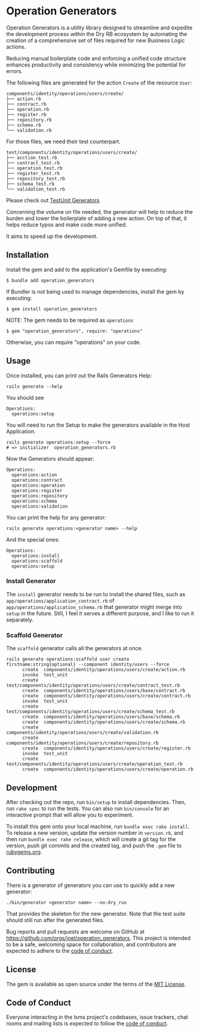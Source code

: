 # Operation Generators

Operation Generators is a utility library designed to streamline and expedite the development process within the Dry RB ecosystem by automating the creation of a comprehensive set of files required for new Business Logic actions.

Reducing manual boilerplate code and enforcing a unified code structure enhances productivity and consistency while minimizing the potential for errors.

The following files are generated for the action `Create` of the resource `User`:

```shell
components/identity/operations/users/create/
├── action.rb
├── contract.rb
├── operation.rb
├── register.rb
├── repository.rb
├── schema.rb
└── validation.rb
```

For those files, we need their test counterpart.

```shell
test/components/identity/operations/users/create/
├── acction_test.rb
├── contract_test.rb
├── operation_test.rb
├── register_test.rb
├── repository_test.rb
├── schema_test.rb
└── validation_test.rb
```

Please check out [TestUnit Generators](https://github.com/orgs/joel/operation_generators-test_unit)

Concerning the volume on file needed, the generator will help to reduce the burden and lower the boilerplate of adding a new action. On top of that, it helps reduce typos and make code more unified.

It aims to speed up the development.

## Installation

Install the gem and add to the application's Gemfile by executing:

    $ bundle add operation_generators

If Bundler is not being used to manage dependencies, install the gem by executing:

    $ gem install operation_generators

NOTE: The gem needs to be required as `operations`

    $ gem "operation_generators", require: "operations"

Otherwise, you can require "operations" on your code.

## Usage

Once installed, you can print out the Rails Generators Help:

```shell
rails generate --help
```

You should see

```shell
Operations:
  operations:setup
```

You will need to run the Setup to make the generators available in the Host Application.

```shell
rails generate operations:setup --force
# => initializer  operation_generators.rb
```

Now the Generators should appear:

```shell
Operations:
  operations:action
  operations:contract
  operations:operation
  operations:register
  operations:repository
  operations:schema
  operations:validation
```

You can print the help for any generator:

```shell
rails generate operations:<generator name> --help
```

And the special ones:

```shell
Operations:
  operations:install
  operations:scaffold
  operations:setup
```

### Install Generator

The `install` generator needs to be run to install the shared files, such as `app/operations/application_contract.rb` of `app/operations/application_schema.rb` that generator might merge into `setup` in the future. Still, I feel it serves a different purpose, and I like to run it separately.

### Scaffold Generator

The `scaffold` generator calls all the generators at once.

```shell
rails generate operations:scaffold user create firstname:string{optional} --component identity/users --force
      create  components/identity/operations/users/create/action.rb
      invoke  test_unit
      create    test/components/identity/operations/users/create/contract_test.rb
      create  components/identity/operations/users/base/contract.rb
      create  components/identity/operations/users/create/contract.rb
      invoke  test_unit
      create    test/components/identity/operations/users/create/schema_test.rb
      create  components/identity/operations/users/base/schema.rb
      create  components/identity/operations/users/create/schema.rb
      create  components/identity/operations/users/create/validation.rb
      create  components/identity/operations/users/create/repository.rb
      create  components/identity/operations/users/create/register.rb
      invoke  test_unit
      create    test/components/identity/operations/users/create/operation_test.rb
      create  components/identity/operations/users/create/operation.rb
```

## Development

After checking out the repo, run `bin/setup` to install dependencies. Then, run `rake spec` to run the tests. You can also run `bin/console` for an interactive prompt that will allow you to experiment.

To install this gem onto your local machine, run `bundle exec rake install`. To release a new version, update the version number in `version.rb`, and then run `bundle exec rake release`, which will create a git tag for the version, push git commits and the created tag, and push the `.gem` file to [rubygems.org](https://rubygems.org).

## Contributing

There is a generator of generators you can use to quickly add a new generator:

```shell
./bin/generator <generator name> --no-dry_run
```

That provides the skeleton for the new generator. Note that the test suite should still run after the generated files.

Bug reports and pull requests are welcome on GitHub at https://github.com/orgs/joel/operation_generators. This project is intended to be a safe, welcoming space for collaboration, and contributors are expected to adhere to the [code of conduct](https://github.com/joel/operation_generators/blob/main/CODE_OF_CONDUCT.md).

## License

The gem is available as open source under the terms of the [MIT License](https://opensource.org/licenses/MIT).

## Code of Conduct

Everyone interacting in the Isms project's codebases, issue trackers, chat rooms and mailing lists is expected to follow the [code of conduct](https://github.com/joel/operation_generators/blob/main/CODE_OF_CONDUCT.md).
